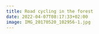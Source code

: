 ```yaml
---
title: Road cycling in the forest
date: 2022-04-07T08:17:33+02:00
image: IMG_20170520_102956-1.jpg
---
```


